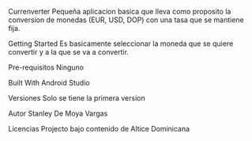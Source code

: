 Currenverter
Pequeña aplicacion basica que lleva como proposito la conversion de monedas (EUR, USD, DOP) con una tasa que se mantiene fija. 

Getting Started
Es basicamente seleccionar la moneda que se quiere convertir y a la que se va a convertir.

Pre-requisitos
Ninguno

Built With
Android Studio

Versiones
Solo se tiene la primera version

Autor
Stanley De Moya Vargas

Licencias
Projecto bajo contenido de Altice Dominicana
